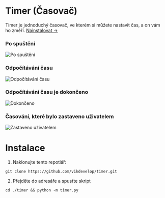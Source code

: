 # Timer (Časovač)
Timer je jednoduchý časovač, ve kterém si můžete nastavit čas, a on vám ho změří. [Nainstalovat →](https://github.com/vikdevelop/timer#Instalace)

### Po spuštění
![Po spuštění](https://github.com/vikdevelop/timer/blob/main/img/timer-1.png)

### Odpočítávání času
![Odpočítávání času](https://github.com/vikdevelop/timer/blob/main/img/timer-2.png)

### Odpočítávání času je dokončeno
![Dokončeno](https://github.com/vikdevelop/timer/blob/main/img/timer-dokonceno.png)

### Časování, které bylo zastaveno uživatelem
![Zastaveno uživatelem](https://github.com/vikdevelop/timer/blob/main/img/timer-zastaveno-uzivatelem.png)

# Instalace
1. Naklonujte tento repotiář:
```
git clone https://github.com/vikdevelop/timer.git
```
2. Přejděte do adresáře a spusťte skript
```
cd ./timer && python -m timer.py
```
